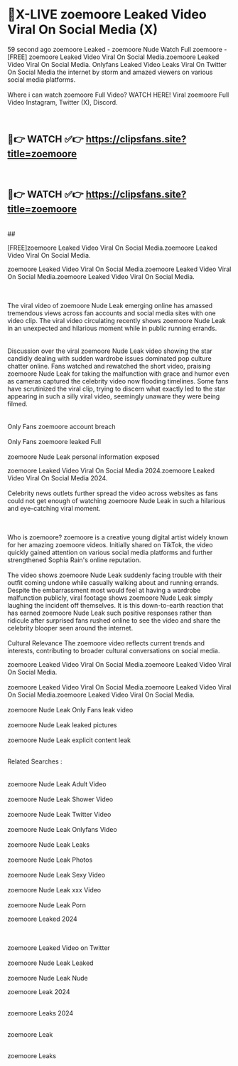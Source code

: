 # 🔴X-LIVE zoemoore Leaked Video Viral On Social Media (X)<br>


59 second ago zoemoore Leaked  - zoemoore Nude  Watch Full zoemoore - [FREE] zoemoore Leaked Video Viral On Social Media.zoemoore Leaked Video Viral On Social Media.   Onlyfans Leaked Video Leaks Viral On Twitter On Social Media the internet by storm and amazed viewers on various social media platforms. <br><br>
Where i can watch zoemoore Full Video? WATCH HERE! Viral zoemoore Full Video Instagram, Twitter (X), Discord. <br>


 <br>

##  🔴👉 WATCH ✅👉  <a href="https://clipsfans.site?title=zoemoore&ref=git">https://clipsfans.site?title=zoemoore</a> <br>
  <br>

##  🔴👉 WATCH ✅👉  <a href="https://clipsfans.site?title=zoemoore&ref=git">https://clipsfans.site?title=zoemoore</a> <br>
  <br>
  ##



[FREE]zoemoore Leaked Video Viral On Social Media.zoemoore Leaked Video Viral On Social Media. <br>

zoemoore Leaked Video Viral On Social Media.zoemoore Leaked Video Viral On Social Media.zoemoore Leaked Video Viral On Social Media. <br>


  <br>

  <br>
The viral video of zoemoore Nude Leak emerging online has amassed tremendous views across fan accounts and social media sites with one video clip. The viral video circulating recently shows zoemoore Nude Leak in an unexpected and hilarious moment while in public running errands.<br>
<br>


<br>
Discussion over the viral zoemoore Nude Leak video showing the star candidly dealing with sudden wardrobe issues dominated pop culture chatter online. Fans watched and rewatched the short video, praising zoemoore Nude Leak for taking the malfunction with grace and humor even as cameras captured the celebrity video now flooding timelines. Some fans have scrutinized the viral clip, trying to discern what exactly led to the star appearing in such a silly viral video, seemingly unaware they were being filmed.<br>
<br>
<br> 
Only Fans zoemoore account breach<br>
<br>
Only Fans zoemoore leaked Full <br>
<br>
zoemoore Nude Leak personal information exposed<br>

zoemoore Leaked Video Viral On Social Media 2024.zoemoore Leaked Video Viral On Social Media 2024. <br>
<br>
Celebrity news outlets further spread the video across websites as fans could not get enough of watching zoemoore Nude Leak in such a hilarious and eye-catching viral moment.<br>
<br>

<br>
Who is zoemoore? zoemoore is a creative young digital artist widely known for her amazing zoemoore videos. Initially shared on TikTok, the video quickly gained attention on various social media platforms and further strengthened Sophia Rain's online reputation.<br>
<br>
The video shows zoemoore Nude Leak suddenly facing trouble with their outfit coming undone while casually walking about and running errands. Despite the embarrassment most would feel at having a wardrobe malfunction publicly, viral footage shows zoemoore Nude Leak simply laughing the incident off themselves. It is this down-to-earth reaction that has earned zoemoore Nude Leak such positive responses rather than ridicule after surprised fans rushed online to see the video and share the celebrity blooper seen around the internet.<br>
<br>
Cultural Relevance The zoemoore video reflects current trends and interests, contributing to broader cultural conversations on social media.<br>

zoemoore Leaked Video Viral On Social Media.zoemoore Leaked Video Viral On Social Media.<br>
<br>
zoemoore Leaked Video Viral On Social Media.zoemoore Leaked Video Viral On Social Media.zoemoore Leaked Video Viral On Social Media.<br>
<br>
zoemoore Nude Leak Only Fans leak video<br>
<br>
zoemoore Nude Leak leaked pictures<br>
<br>
zoemoore Nude Leak explicit content leak<br>


<br>
Related Searches :<br>
<br>

<br>
zoemoore Nude Leak Adult Video<br>
<br>
zoemoore Nude Leak Shower Video<br>
<br>
zoemoore Nude Leak Twitter Video<br>
<br>
zoemoore Nude Leak Onlyfans Video<br>
<br>
zoemoore Nude Leak Leaks<br>
<br>
zoemoore Nude Leak Photos<br>

<br>
zoemoore Nude Leak Sexy Video<br>
<br>
zoemoore Nude Leak xxx Video<br>
<br>
zoemoore Nude Leak Porn<br>

zoemoore  Leaked 2024 <br> <br>
<br>

zoemoore Leaked Video on Twitter <br>
<br>
zoemoore Nude Leak Leaked<br>
<br>
zoemoore Nude Leak Nude<br>


zoemoore  Leak 2024 <br> <br>



zoemoore  Leaks 2024 <br> <br>



 
zoemoore  Leak<br> <br>



zoemoore  Leaks<br> <br>





</p>




 



</p>










